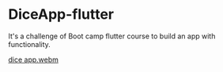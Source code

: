 # DiceApp-flutter
It's a challenge of Boot camp flutter course to build an app with functionality.

[dice app.webm](https://user-images.githubusercontent.com/65045928/177050320-51f8c084-66ce-4314-a99a-ab36da68b820.webm)

